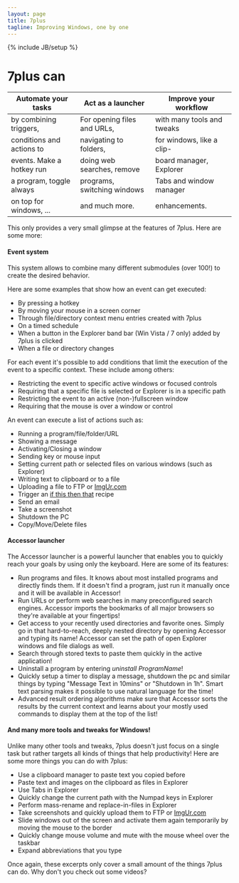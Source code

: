 ```yaml
---
layout: page
title: 7plus
tagline: Improving Windows, one by one
---
```

{% include JB/setup %}

# 7plus can
| Automate your tasks        | Act as a launcher           | Improve your workflow      |
| -------------------------- | --------------------------  | -------------------------- |
| by combining triggers,     | For opening files and URLs, | with many tools and tweaks |
| conditions and actions to  | navigating to folders,      | for windows, like a clip-  |
| events. Make a hotkey run  | doing web searches, remove  | board manager, Explorer    |
| a program, toggle always   | programs, switching windows | Tabs and window manager    |
| on top for windows, ...    | and much more.              | enhancements.              |

This only provides a very small glimpse at the features of 7plus. Here are some more:

#### Event system
This system allows to combine many different submodules (over 100!) to create the desired behavior.

Here are some examples that show how an event can get executed:
* By pressing a hotkey
* By moving your mouse in a screen corner
* Through file/directory context menu entries created with 7plus
* On a timed schedule
* When a button in the Explorer band bar (Win Vista / 7 only) added by 7plus is clicked
* When a file or directory changes

For each event it's possible to add conditions that limit the execution of the event to a specific context. These include among others:
* Restricting the event to specific active windows or focused controls
* Requiring that a specific file is selected or Explorer is in a specific path
* Restricting the event to an active (non-)fullscreen window
* Requiring that the mouse is over a window or control

An event can execute a list of actions such as:
* Running a program/file/folder/URL
* Showing a message
* Activating/Closing a window
* Sending key or mouse input
* Setting current path or selected files on various windows (such as Explorer)
* Writing text to clipboard or to a file
* Uploading a file to FTP or [ImgUr.com](http://www.imgur.com)
* Trigger an [if this then that](http://www.ifttt.com) recipe
* Send an email
* Take a screenshot
* Shutdown the PC
* Copy/Move/Delete files

#### Accessor launcher
The Accessor launcher is a powerful launcher that enables you to quickly reach your goals by using only the keyboard. Here are some of its features:
* Run programs and files. It knows about most installed programs and directly finds them. If it doesn't find a program, just run it manually once and it will be available in Accessor!
* Run URLs or perform web searches in many preconfigured search engines. Accessor imports the bookmarks of all major browsers so they're available at your fingertips!
* Get access to your recently used directories and favorite ones. Simply go in that hard-to-reach, deeply nested directory by opening Accessor and typing its name! Accessor can set the path of open Explorer windows and file dialogs as well.
* Search through stored texts to paste them quickly in the active application!
* Uninstall a program by entering _uninstall ProgramName_!
* Quickly setup a timer to display a message, shutdown the pc and similar things by typing "Message Text in 10mins" or "Shutdown in 1h". Smart text parsing makes it possible to use natural language for the time!
* Advanced result ordering algorithms make sure that Accessor sorts the results by the current context and learns about your mostly used commands to display them at the top of the list!

#### And many more tools and tweaks for Windows!
Unlike many other tools and tweaks, 7plus doesn't just focus on a single task but rather targets all kinds of things that help productivity!
Here are some more things you can do with 7plus:
* Use a clipboard manager to paste text you copied before
* Paste text and images on the clipboard as files in Explorer
* Use Tabs in Explorer
* Quickly change the current path with the Numpad keys in Explorer
* Perform mass-rename and replace-in-files in Explorer
* Take screenshots and quickly upload them to FTP or [ImgUr.com](http://www.imgur.com)
* Slide windows out of the screen and activate them again temporarily by moving the mouse to the border
* Quickly change mouse volume and mute with the mouse wheel over the taskbar
* Expand abbreviations that you type

Once again, these excerpts only cover a small amount of the things 7plus can do. Why don't you check out some videos?